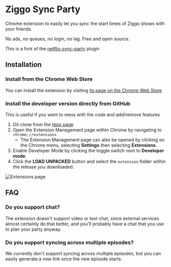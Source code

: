 # Ziggo Sync Party
Chrome extension to easily let you sync the start times of Ziggo shows with your friends.

No ads, no queues, no login, no lag.
Free and open source.

This is a fork of the [netflix-sync-party](https://github.com/debkbanerji/netflix-sync-party) plugin

## Installation

### Install from the Chrome Web Store

You can install the extension by visiting [its page on the Chrome Web Store]()

### Install the developer version directly from GitHub

This is useful if you want to mess with the code and add/remove features

1. Git clone from the [repo page](https://github.com/djosh34/ziggo-sync-pary)
2. Open the Extension Management page within Chrome by navigating to `chrome://extensions`
    * The Extension Management page can also be opened by clicking on the Chrome menu, selecting **Settings** then selecting **Extensions**.
3. Enable Developer Mode by clicking the toggle switch next to **Developer mode**.
4. Click the **LOAD UNPACKED** button and select the `extension` folder within the release you downloaded.

![Extensions page](https://developer.chrome.com/static/images/get_started/load_extension.png)

## FAQ

### Do you support chat?

The extension doesn't support video or text chat, since external services almost certainly do that better, and you'll probably have a chat that you use to plan your party anyway.

### Do you support syncing across multiple episodes?

We currently don't support syncing across multiple episodes, but you can easily generate a new link once the new episode starts.


